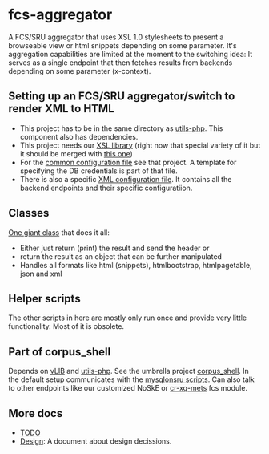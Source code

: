 # fcs-aggregator

A FCS/SRU aggregator that uses XSL 1.0 stylesheets to present a browseable view or html snippets depending on some parameter.
It's aggregation capabilities are limited at the moment to the switching idea: It serves as a single endpoint that then fetches
results from backends depending on some parameter (x-context).

## Setting up an FCS/SRU aggregator/switch to render XML to HTML

* This project has to be in the same directory as [utils-php](https://github.com/acdh-oeaw/utils-php).
This component also has dependencies.
* This project needs our [XSL library](https://github.com/simar0at/cs-xsl) (right now that special variety of it but it should be merged with [this one](https://github.com/acdh-oeaw/cs-xsl))
* For the [common configuration file](https://github.com/acdh-oeaw/utils-php/blob/master/config.php.dist)
see that project. A template for specifying the DB credentials is part of that file.
* There is also a specific [XML configuration file](https://github.com/acdh-oeaw/fcs-aggregator/blob/master/switch.config.dist). It contains all the backend endpoints and their specific configuratiion.

## Classes

[One giant class](https://github.com/acdh-oeaw/fcs-aggregator/blob/master/switch.php) that does it all:
* Either just return (print) the result and send the header or
* return the result as an object that can be further manipulated
* Handles all formats like html (snippets), htmlbootstrap, htmlpagetable, json and xml

## Helper scripts

The other scripts in here are mostly only run once and provide very little functionality. Most of it is obsolete.

## Part of corpus_shell

Depends on [vLIB](https://github.com/acdh-oeaw/vLIB) and [utils-php](https://github.com/acdh-oeaw/utils-php). See the umbrella project [corpus_shell](https://github.com/acdh-oeaw/corpus_shell). In the default setup communicates with the [mysqlonsru scripts](https://github.com/acdh-oeaw/mysqlonsru). Can also talk to other endpoints like our customized NoSkE or [cr-xq-mets](https://github.com/acdh-oeaw/cr-xq-mets) fcs module.

## More docs

* [TODO](https://github.com/acdh-oeaw/mysqlonsru/blob/master/docs/TODO.md)
* [Design](https://github.com/acdh-oeaw/mysqlonsru/blob/master/docs/Design.md): A document about design decissions.
